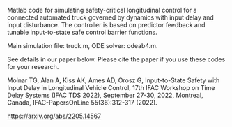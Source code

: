 Matlab code for simulating safety-critical longitudinal control for a connected automated truck governed by dynamics with input delay and input disturbance.
The controller is based on predictor feedback and tunable input-to-state safe control barrier functions.

Main simulation file: truck.m, ODE solver: odeab4.m.

See details in our paper below. Please cite the paper if you use these codes for your research.

Molnar TG, Alan A, Kiss AK, Ames AD, Orosz G, Input-to-State Safety with Input Delay in Longitudinal Vehicle Control, 17th IFAC Workshop on Time Delay Systems (IFAC TDS 2022), September 27-30, 2022, Montreal, Canada, IFAC-PapersOnLine 55(36):312-317 (2022).

https://arxiv.org/abs/2205.14567
